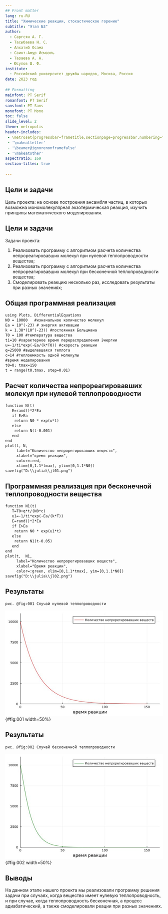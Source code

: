 ```yaml
---
## Front matter
lang: ru-RU
title: "Химические реакции, стохастическое горение"
subtitle: "Этап №3"
author: 
  - Саргсян А. Г. 
  - Тасыбаева Н. С.
  - Алхатиб Осама 
  - Саинт-Амур Исмаэль 
  - Тазаева А. А. 
  - Юсупов Ш. Ф. 
institute:
  - Российский университет дружбы народов, Москва, Россия
date: 2023 год

## Formatting
mainfont: PT Serif
romanfont: PT Serif
sansfont: PT Sans
monofont: PT Mono
toc: false
slide_level: 2
theme: metropolis
header-includes:
 - \metroset{progressbar=frametitle,sectionpage=progressbar,numbering=fraction}
 - '\makeatletter'
 - '\beamer@ignorenonframefalse'
 - '\makeatother'
aspectratio: 169
section-titles: true

---
```


## Цели и задачи
Цель проекта: на основе построения ансамбля частиц, в которых
возможна мономолекулярная экзотермическая реакция, изучить принципы математического моделирования.

## Цели и задачи 

Задачи проекта:

1.	Реализовать программу с алгоритмом расчета количества непрореагировавших молекул при нулевой теплопроводности вещества;
2.	Реализовать программу с алгоритмом расчета количества непрореагировавших молекул при бесконечной теплопроводности вещества;
3.	Смоделировать реакцию несколько раз, исследовать результаты при разных значениях;

## Общая программная реализация

```
using Plots, DifferentialEquations
N0 = 10000   #изначальное количество молекул
Ea = 10^(-23) # энергия активации
k = 1.38*(10^(-23)) #постоянная Больцмана
T0 = 100 #температура вещества
ti=10 #характерное время перераспределения Энергии
u=-1/ti*exp(-Ea/(k*T0)) #скорость реакции 
q=25000 #выделевшаяся теплота
c=14 #теплоемкость одной молекулы
#время моделирования
t0=0; tmax=150
t = range(t0,tmax, step=0.01)
```

## Расчет количества непрореагировавших молекул при нулевой теплопроводности

```
function N(t)
   E=rand()*2*Ea
   if E>Ea
    return N0 * exp(u*t)
   else 
    return N(t-0.001)
   end
end
plot(t, N,
     label="Количество непрорегировавших веществ",
     xlabel="время реакции",
     color=:red,
     xlim=[0,1.1*tmax], ylim=[0,1.1*N0])
savefig("D:\\julia\\jl01.png")
```
## Программная реализация при бесконечной теплопроводности вещества

```
function N1(t)
   T=T0+q*t/(N0*c)
   u1=-1/ti*exp(-Ea/(k*T))
   E=rand()*2*Ea
   if E>Ea
    return N0 * exp(u1*t)
   else 
    return N1(t-0.05)
   end
end
plot(t,  N1,
     label="Количество непрорегировавших веществ",
     xlabel="Время реакции",
     color=:green, xlim=[0,1.1*tmax], yim=[0,1.1*N0])
savefig("D:\\julia\\jl02.png")
```
## Результаты

    рис. @fig:001 Cлучай нулевой теплопроводности	
![случай нулевой теплопроводности](image/jl01.jpg){#fig:001 width=50%}

## Результаты

    рис. @fig:002 Cлучай бесконечной теплопроводности	
![случай бесконечной теплопроводности](image/jl02.jpg){#fig:002 width=50%}

## Выводы

На данном этапе нашего проекта мы реализовали программу решения задачи при случаях, когда вещество имеет нулевую теплопроводность, и при случае, когда теплопроводность бесконечная, а процесс адиабатический, а также смоделировали реации при разных значениях.
